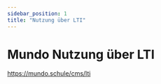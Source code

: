 ```yaml
---
sidebar_position: 1
title: "Nutzung über LTI"
---
```


# Mundo Nutzung über LTI

https://mundo.schule/cms/lti

